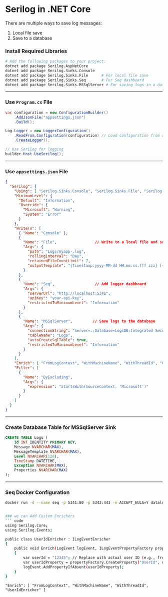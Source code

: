 # Serilog in .NET Core

There are multiple ways to save log messages:
1. Local file save
2. Save to a database

### Install Required Libraries
```bash
# Add the following packages to your project:
dotnet add package Serilog.AspNetCore   
dotnet add package Serilog.Sinks.Console
dotnet add package Serilog.Sinks.File      # For local file save
dotnet add package Serilog.Sinks.Seq       # For Seq dashboard
dotnet add package Serilog.Sinks.MSSqlServer # For saving logs in a database
```

---

### Use `Program.cs` File
```csharp
var configuration = new ConfigurationBuilder()
    .AddJsonFile("appsettings.json")
    .Build();

Log.Logger = new LoggerConfiguration()
    .ReadFrom.Configuration(configuration) // Load configuration from appsettings.json
    .CreateLogger();

// Use Serilog for logging
builder.Host.UseSerilog();
```

---

### Use `appsettings.json` File
```json
{
  "Serilog": {
    "Using": [ "Serilog.Sinks.Console", "Serilog.Sinks.File", "Serilog.Sinks.Seq", "Serilog.Sinks.Email", "Serilog.Sinks.MSSqlServer" ],
    "MinimumLevel": {
      "Default": "Information",
      "Override": {
        "Microsoft": "Warning",
        "System": "Error"
      }
    },
    "WriteTo": [
      { "Name": "Console" },
      {
        "Name": "File",                 // Write to a local file and save a new file every day
        "Args": {
          "path": "Logs/myapp-.log",
          "rollingInterval": "Day",
          "retainedFileCountLimit": 7,
          "outputTemplate": "{Timestamp:yyyy-MM-dd HH:mm:ss.fff zzz} [{Level:u3}] {Message:lj}{NewLine}{Exception}"
        }
      },
      {
        "Name": "Seq",                  // Add logger dashboard
        "Args": {
          "serverUrl": "http://localhost:5341",
          "apiKey": "your-api-key",
          "restrictedToMinimumLevel": "Information"
        }
      },
      {
        "Name": "MSSqlServer",         // Save logs to the database
        "Args": {
          "connectionString": "Server=.;Database=LogsDB;Integrated Security=True;",
          "tableName": "Logs",
          "autoCreateSqlTable": true,
          "restrictedToMinimumLevel": "Information"
        }
      }
    ],
    "Enrich": [ "FromLogContext", "WithMachineName", "WithThreadId", "UserIdEnricher" ],
    "Filter": [
      {
        "Name": "ByExcluding",
        "Args": {
          "expression": "StartsWith(SourceContext, 'Microsoft')"
        }
      }
    ]
  }
}
```

---

### Create Database Table for MSSqlServer Sink
```sql
CREATE TABLE Logs (
    Id INT IDENTITY PRIMARY KEY,
    Message NVARCHAR(MAX),
    MessageTemplate NVARCHAR(MAX),
    Level NVARCHAR(128),
    TimeStamp DATETIME,
    Exception NVARCHAR(MAX),
    Properties NVARCHAR(MAX)
);
```

---

### Seq Docker Configuration
```bash
docker run -d --name seq -p 5341:80 -p 5342:443 -e ACCEPT_EULA=Y datalust/seq:latest


### we can Add Custom Enrichers
``` code
using Serilog.Core;
using Serilog.Events;

public class UserIdEnricher : ILogEventEnricher
{
    public void Enrich(LogEvent logEvent, ILogEventPropertyFactory propertyFactory)
    {
        var userId = "12345"; // Replace with actual user ID (e.g., from HttpContext)
        var userIdProperty = propertyFactory.CreateProperty("UserId", userId);
        logEvent.AddPropertyIfAbsent(userIdProperty);
    }
}

```

```
"Enrich": [ "FromLogContext", "WithMachineName", "WithThreadId", "UserIdEnricher" ]
```
